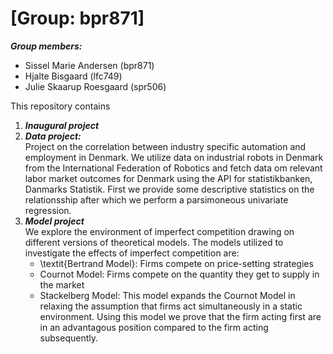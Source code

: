# \[Group: bpr871\]

***Group members:***
- Sissel Marie Andersen (bpr871)
- Hjalte Bisgaard (lfc749)
- Julie Skaarup Roesgaard (spr506)

This repository contains  
1. ***Inaugural project***
2. ***Data project:*** \
Project on the correlation between industry specific automation and employment in Denmark. We utilize data on industrial robots in Denmark from the International Federation of Robotics and fetch data om relevant labor market outcomes for Denmark using the API for statistikbanken, Danmarks Statistik. First we provide some descriptive statistics on the relationsship after which we perform a parsimoneous univariate regression.
3. ***Model project*** \
We explore the environment of imperfect competition drawing on different versions of theoretical models. The models utilized to investigate the effects of imperfect competition are: 
    - \textit{Bertrand Model}:    Firms compete on price-setting strategies 
    - Cournot Model:     Firms compete on the quantity they get to supply in the market
    - Stackelberg Model: This model expands the Cournot Model in relaxing the assumption that firms act simultaneously in a static environment. Using this model we prove that the firm acting first are in an advantagous position compared to the firm acting subsequently. 